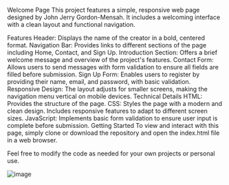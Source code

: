 Welcome Page
This project features a simple, responsive web page designed by John Jerry Gordon-Mensah. It includes a welcoming interface with a clean layout and functional navigation.

Features
Header: Displays the name of the creator in a bold, centered format.
Navigation Bar: Provides links to different sections of the page including Home, Contact, and Sign Up.
Introduction Section: Offers a brief welcome message and overview of the project's features.
Contact Form: Allows users to send messages with form validation to ensure all fields are filled before submission.
Sign Up Form: Enables users to register by providing their name, email, and password, with basic validation.
Responsive Design: The layout adjusts for smaller screens, making the navigation menu vertical on mobile devices.
Technical Details
HTML: Provides the structure of the page.
CSS: Styles the page with a modern and clean design. Includes responsive features to adapt to different screen sizes.
JavaScript: Implements basic form validation to ensure user input is complete before submission.
Getting Started
To view and interact with this page, simply clone or download the repository and open the index.html file in a web browser.

Feel free to modify the code as needed for your own projects or personal use.

![image](https://github.com/user-attachments/assets/e7d37d9c-2c8a-4b40-84d0-4fa1b32be480)

